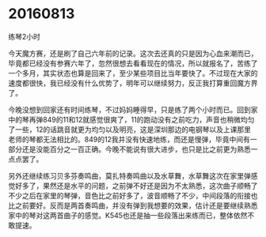 # 20160813

练琴2小时

今天魔方赛，还是刷了自己六年前的记录。这次去还真的只是因为心血来潮而已，毕竟都已经没有参赛六年了，忽然很想去看看现在的情况，所以就报名了，苦练了一个多月，其实状态也算是回来了，至少某些项目比当年要快了。不过现在大家的速度都很快，我已经没有什么优势了，明年可以继续努力，反正我打算重回魔方界了。

今晚没想到回家还有时间练琴，不过妈妈睡得早，只是练了两个小时而已。回到家中的琴再弹849的11和12就感觉很爽了，11的跑动没有之前吃力，声音也稍微均匀了一些，12的话跳音就更为均匀以及明亮，这是深圳那边的电钢琴以及上课那里老师的琴都无法相比的。849的12我并没有快速地练，而还是慢弹，毕竟中间有一部分还是没能百分之一百正确。今晚不能说有很大进步，也只是比之前更为熟悉一点点罢了。

另外还继续练习贝多芬奏鸣曲，莫扎特奏鸣曲以及水草舞，水草舞这次在家里弹感觉好多了，果然还是水平的问题，之前弹不好还是因为不太熟悉，这次曲子顺畅了不少之后在家里的琴弹，音色比之前好多了，波音顺畅了不少，中间段落的衔接也比之前要好。反而是两首奏鸣曲，并没有弹到我想要的效果，估计还是要继续熟悉家中的琴对这两首曲子的感觉。K545也还是抽一些段落出来练而已，整体依然不敢提速。
